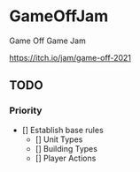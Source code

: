 # GameOffJam
Game Off Game Jam


https://itch.io/jam/game-off-2021

## TODO

### Priority

- [] Establish base rules
  - [] Unit Types
  - [] Building Types
  - [] Player Actions

